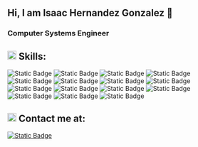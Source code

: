 ## Hi, I am Isaac Hernandez Gonzalez 👋
### Computer Systems Engineer
## <img src="https://github.com/user-attachments/assets/836d1d6a-cbc8-482d-a31f-cb76304d032f" width="20"> Skills:
![Static Badge](https://img.shields.io/badge/-HTML-white?style=for-the-badge&logo=HTML5&logoColor=white&labelColor=black&color=%23E34F26)
![Static Badge](https://img.shields.io/badge/-CSS-white?style=for-the-badge&logo=CSS3&logoColor=white&labelColor=black&color=%231572B6)
![Static Badge](https://img.shields.io/badge/-JAVASCRIPT-white?style=for-the-badge&logo=javascript&logoColor=white&labelColor=black&color=%23F7DF1E)
![Static Badge](https://img.shields.io/badge/-TYPESCRIPT-white?style=for-the-badge&logo=typescript&logoColor=white&labelColor=black&color=%233178C6)
![Static Badge](https://img.shields.io/badge/-TAILWINDCSS-white?style=for-the-badge&logo=tailwindcss&logoColor=white&labelColor=black&color=%2306B6D4)
![Static Badge](https://img.shields.io/badge/-ANGULAR-white?style=for-the-badge&logo=angular&logoColor=white&labelColor=black&color=%23dd0031)
![Static Badge](https://img.shields.io/badge/-REACT-white?style=for-the-badge&logo=react&logoColor=white&labelColor=black&color=%2361DAFB)
![Static Badge](https://img.shields.io/badge/-NODE.JS-white?style=for-the-badge&logo=node.js&logoColor=white&labelColor=black&color=%235FA04E)
![Static Badge](https://img.shields.io/badge/-EXPRESS-white?style=for-the-badge&logo=express&logoColor=white&labelColor=black&color=%23000000)
![Static Badge](https://img.shields.io/badge/-MYSQL-white?style=for-the-badge&logo=mysql&logoColor=white&labelColor=black&color=%234479A1)
![Static Badge](https://img.shields.io/badge/-POSTGRESQL-white?style=for-the-badge&logo=postgresql&logoColor=white&labelColor=black&color=%234169E1)
![Static Badge](https://img.shields.io/badge/-MONGODB-white?style=for-the-badge&logo=mongodb&logoColor=white&labelColor=black&color=%2347A248)
![Static Badge](https://img.shields.io/badge/-GIT-white?style=for-the-badge&logo=git&logoColor=white&labelColor=black&color=%23F05032)
![Static Badge](https://img.shields.io/badge/-GITHUB-white?style=for-the-badge&logo=github&logoColor=white&labelColor=black&color=%23181717)
![Static Badge](https://img.shields.io/badge/-FIREBASE-white?style=for-the-badge&logo=firebase&logoColor=white&labelColor=black&color=%23DD2C00)

## <img src="https://github.com/user-attachments/assets/f178c9f3-80a1-4acf-9441-ee2e61165632" width="20"> Contact me at:
[![Static Badge](https://img.shields.io/badge/LINKEDIN-ISAAC%20HERNANDEZ%20GONZALEZ-white?style=for-the-badge&logo=linkedin&logoColor=white&labelColor=black&color=%230A66C2)](https://www.linkedin.com/in/isaac-hernandez-gonzalez-b22664231/)

<!--
**Lluan12/Lluan12** is a ✨ _special_ ✨ repository because its `README.md` (this file) appears on your GitHub profile.

Here are some ideas to get you started:

- 🔭 I’m currently working on ...
- 🌱 I’m currently learning ...
- 👯 I’m looking to collaborate on ...
- 🤔 I’m looking for help with ...
- 💬 Ask me about ...
- 📫 How to reach me: ...
- 😄 Pronouns: ...
- ⚡ Fun fact: ...
-->

